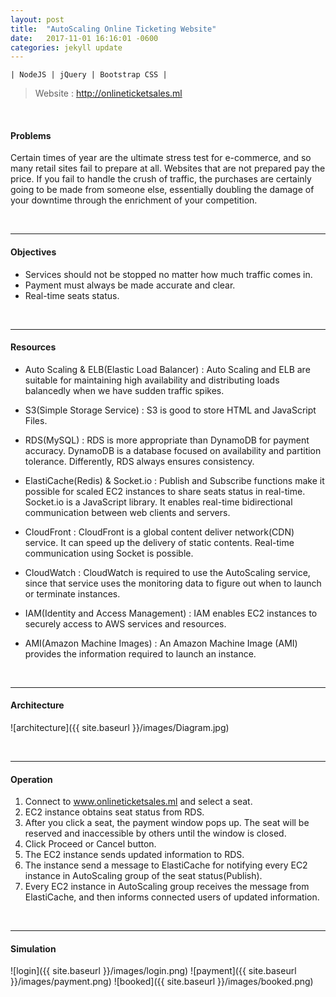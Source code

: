 ```yaml
---
layout: post
title:  "AutoScaling Online Ticketing Website"
date:   2017-11-01 16:16:01 -0600
categories: jekyll update
---
```

	| NodeJS | jQuery | Bootstrap CSS | 

>Website : <http://onlineticketsales.ml>  

&nbsp;
 
#### Problems
Certain times of year are the ultimate stress test for e-commerce, and so many retail sites fail to prepare at all. Websites that are not prepared pay the price. If you fail to handle the crush of traffic, the purchases are certainly going to be made from someone else, essentially doubling the damage of your downtime through the enrichment of your competition.

&nbsp;


---  
#### Objectives
- Services should not be stopped no matter how much traffic comes in.
- Payment must always be made accurate and clear.
- Real-time seats status.

&nbsp;


---
#### Resources
- Auto Scaling & ELB(Elastic Load Balancer)
: Auto Scaling and ELB are suitable for maintaining high availability and distributing loads balancedly when we have sudden traffic spikes.

- S3(Simple Storage Service)
: S3 is good to store HTML and JavaScript Files.

- RDS(MySQL)
: RDS is more appropriate than DynamoDB for payment accuracy. DynamoDB is a database focused on availability and partition tolerance. Differently, RDS always ensures consistency.

- ElastiCache(Redis) & Socket.io
: Publish and Subscribe functions make it possible for scaled EC2 instances to share seats status in real-time. Socket.io is a JavaScript library. It enables real-time bidirectional communication between web clients and servers.

- CloudFront
: CloudFront is a global content deliver network(CDN) service. It can speed up the delivery of static contents. Real-time communication using Socket is possible. 

- CloudWatch
: CloudWatch is required to use the AutoScaling service, since that service uses the monitoring data to figure out when to launch or terminate instances.

- IAM(Identity and Access Management)
: IAM enables EC2 instances to securely access to AWS services and resources.

- AMI(Amazon Machine Images)
: An Amazon Machine Image (AMI) provides the information required to launch an instance.

&nbsp;


---
#### Architecture

![architecture]({{ site.baseurl }}/images/Diagram.jpg)

&nbsp;


---

#### Operation
1. Connect to www.onlineticketsales.ml and select a seat.  
2. EC2 instance obtains seat status from RDS.
3. After you click a seat, the payment window pops up. The seat will be reserved and inaccessible by others until the window is closed.
4. Click Proceed or Cancel button. 
5. The EC2 instance sends updated information to RDS. 
6. The instance send a message to ElastiCache for notifying every EC2 instance in AutoScaling group of the seat status(Publish).  
7. Every EC2 instance in AutoScaling group receives the message from ElastiCache, and then informs connected users of updated information.

&nbsp;


---

#### Simulation

![login]({{ site.baseurl }}/images/login.png)
![payment]({{ site.baseurl }}/images/payment.png)
![booked]({{ site.baseurl }}/images/booked.png)
